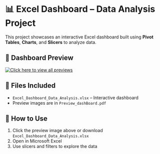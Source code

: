 # 📊 Excel Dashboard – Data Analysis Project

This project showcases an interactive Excel dashboard built using **Pivot Tables**, **Charts**, and **Slicers** to analyze data.

## 🔹 Dashboard Preview
[![Click here to view all previews](dashboard_preview.png)](Preview_dashBoard.pdf)


## 📂 Files Included
- `Excel_Dashboard_Data_Analysis.xlsx` – Interactive dashboard
- Preview images are in `Preview_dashBoard.pdf`

## 🚀 How to Use
1. Click the preview image above or download `Excel_Dashboard_Data_Analysis.xlsx`
2. Open in Microsoft Excel
3. Use slicers and filters to explore the data
